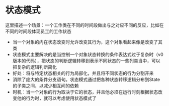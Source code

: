 # 状态模式

这里描述一个场景：一个工作类在不同的时间段做出与之对应不同的反应，比如在不同的时间段体现员工的工作状态

+ 当一个对象的内在状态改变时允许改变其行为，这个对象看起来像是改变了其类
+ 状态模式主要解决的是当控制一个对象状态转换的条件表达式过于复杂时（v0版本的代码），把状态的判断逻辑转移到表示不同状态的一些列类当中，可以把复杂的逻辑判断简化
+ 好处：将与特定状态相关的行为局部化，并且将不同状态的行为分割开来
+ 消除了庞大的条件分支语句。状态模式通过把各种状态转移逻辑分布到State的子类之间，以减少相互间的依赖
+ 时机：当一个对象的行为取决于它的状态，并且他必须在运行时刻根据状态改变他的行为时，就可以考虑使用状态模式了

